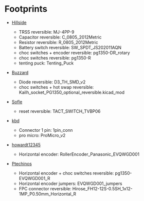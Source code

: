 # Footprints

  - [Hillside](https://github.com/mmccoyd/hillside)
    - TRSS reversible: MJ-4PP-9
    - Capacitor reversible: C_0805_2012Metric
    - Resistor reversible: R_0805_2012Metric
    - Battery switch reversible: SW_SPDT_JS202011AQN
    - choc switches + encoder reversible: pg1350-DR_rotary
    - choc switches reversible: pg1350-R
    - tenting puck: Tenting_Puck

  - [Buzzard](https://github.com/crehmann/Buzzard)
    - Diode reversible: D3_TH_SMD_v2
    - choc switches + hot swap reversible: Kailh_socket_PG1350_optional_reversible.kicad_mod

  - [Sofle](https://github.com/josefadamcik/SofleKeyboard)
    - reset reversible: TACT_SWITCH_TVBP06

  - [kbd](https://github.com/foostan/kbd)
    - Connector 1 pin: 1pin_conn
    - pro micro: ProMicro_v2

  - [howardt12345](https://github.com/howardt12345/rollyboi9000000)
    - Horizontal encoder: RollerEncoder_Panasonic_EVQWGD001

  - [Ptechinos](https://github.com/JeremyBois/Ptechinos)
    - Horizontal encoder + choc switches reversible: pg1350-EVQWGD001_R
    - Horizontal encoder jumpers: EVQWGD001_jumpers
    - FPC connector reversible: Hirose_FH12-12S-0.5SH_1x12-1MP_P0.50mm_Horizontal_R
